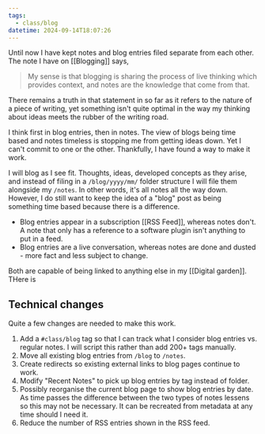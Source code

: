 ```yaml
---
tags:
  - class/blog
datetime: 2024-09-14T18:07:26
---
```

Until now I have kept notes and blog entries filed separate from each other. The note I have on [[Blogging]] says, 

> My sense is that blogging is sharing the process of live thinking which provides context, and notes are the knowledge that come from that.

There remains a truth in that statement in so far as it refers to the nature of a piece of writing, yet something isn't quite optimal in the way my thinking about ideas meets the rubber of the writing road.

I think first in blog entries, then in notes. The view of blogs being time based and notes timeless is stopping me from getting ideas down. Yet I can't commit to one or the other. Thankfully, I have found a way to make it work.

I will blog as I see fit. Thoughts, ideas, developed concepts as they arise, and instead of filing in a `/blog/yyyy/mm/` folder structure I will file them alongside my `/notes`. In other words, it's all notes all the way down. However, I do still want to keep the idea of a "blog" post as being something time based because there is a difference.

- Blog entries appear in a subscription [[RSS Feed]], whereas notes don't. A note that only has a reference to a software plugin isn't anything to put in a feed.
- Blog entries are a live conversation, whereas notes are done and dusted - more fact and less subject to change.

Both are capable of being linked to anything else in my [[Digital garden]]. THere is
## Technical changes
Quite a few changes are needed to make this work.

1. Add a `#class/blog` tag so that I can track what I consider blog entries vs. regular notes. I will script this rather than add 200+ tags manually.
2. Move all existing blog entries from `/blog` to `/notes`.
3. Create redirects so existing external links to blog pages continue to work.
4. Modify "Recent Notes" to pick up blog entries by tag instead of folder.
5. Possibly reorganise the current blog page to show blog entries by date. As time passes the difference between the two types of notes lessens so this may not be necessary. It can be recreated from metadata at any time should I need it. 
6. Reduce the number of RSS entries shown in the RSS feed. 